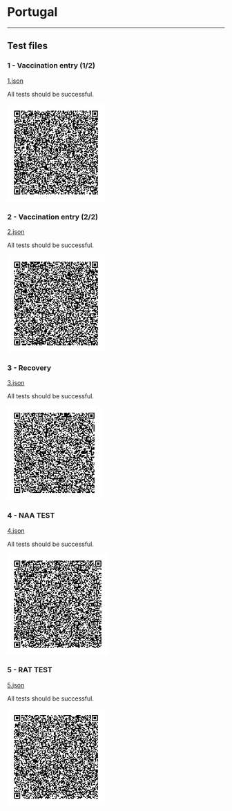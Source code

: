 # Portugal

---

## Test files

### 1 - Vaccination entry (1/2)

[1.json](2DCode/raw/1.json)

All tests should be successful.

![1](2DCode/png/1.png)

### 2 - Vaccination entry (2/2)

[2.json](2DCode/raw/2.json)

All tests should be successful.

![2](2DCode/png/2.png)

### 3 - Recovery

[3.json](2DCode/raw/3.json)

All tests should be successful.

![3](2DCode/png/3.png)

### 4 - NAA TEST

[4.json](2DCode/raw/4.json)

All tests should be successful.

![4](2DCode/png/4.png)

### 5 - RAT TEST

[5.json](2DCode/raw/5.json)

All tests should be successful.

![5](2DCode/png/5.png)
